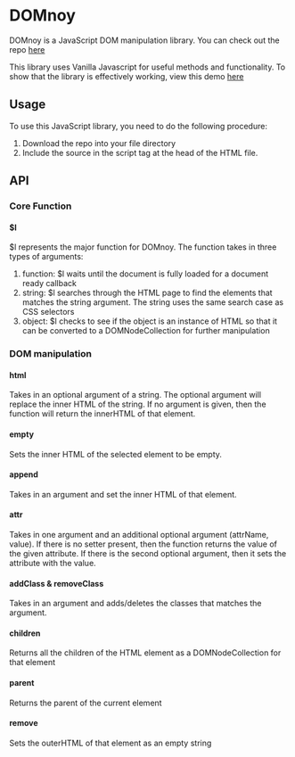 # DOMnoy
DOMnoy is a JavaScript DOM manipulation library. You can check out the repo [here](https://github.com/tonmoyl/domnoy_tic_tac_toe)

This library uses Vanilla Javascript for useful methods and functionality. To show that the library is effectively working, view this demo [here](http://lifazul.com/DOMnoy_tictactoe/)

## Usage
To use this JavaScript library, you need to do the following procedure:

1. Download the repo into your file directory
2. Include the source in the script tag at the head of the HTML file.


## API

### Core Function

#### $l

$l represents the major function for DOMnoy. The function takes in three types of arguments:
1. function: $l waits until the document is fully loaded for a document ready callback
2. string: $l searches through the HTML page to find the elements that matches the string argument. The string uses the same search case as CSS selectors
3. object: $l checks to see if the object is an instance of HTML so that it can be converted to a DOMNodeCollection for further manipulation

### DOM manipulation

#### html

Takes in an optional argument of a string. The optional argument will replace the inner HTML of the string. If no argument is given, then the function will return the innerHTML of that element.

#### empty

Sets the inner HTML of the selected element to be empty.


#### append

Takes in an argument and set the inner HTML of that element.

#### attr

Takes in one argument and an additional optional argument (attrName, value). If there is no setter present, then the function returns the value of the given attribute. If there is the second optional argument, then it sets the attribute with the value.

#### addClass & removeClass

Takes in an argument and adds/deletes the classes that matches the argument.

#### children

Returns all the children of the HTML element as a DOMNodeCollection for that element

#### parent

Returns the parent of the current element

#### remove

Sets the outerHTML of that element as an empty string

